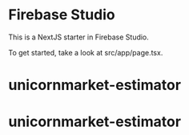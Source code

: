 # Firebase Studio

This is a NextJS starter in Firebase Studio.

To get started, take a look at src/app/page.tsx.
# unicornmarket-estimator
# unicornmarket-estimator
